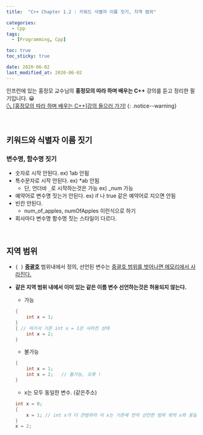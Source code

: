 ```yaml
---
title:  "C++ Chapter 1.2 : 키워드 식별자 이름 짓기, 지역 범위" 

categories:
  - Cpp
tags:
  - [Programming, Cpp]

toc: true
toc_sticky: true

date: 2020-06-02
last_modified_at: 2020-06-02
---
```


인프런에 있는 홍정모 교수님의 **홍정모의 따라 하며 배우는 C++** 강의를 듣고 정리한 필기입니다. 😀    
[🌜 [홍정모의 따라 하며 배우는 C++]강의 들으러 가기!](https://www.inflearn.com/course/following-c-plus)
{: .notice--warning}

<br>

## 키워드와 식별자 이름 짓기
### 변수명, 함수명 짓기

- 숫자로 시작 안된다. ex) 1ab 안됨
- 특수문자로 시작 안된다. ex) *ab 안됨
    - 단, 언더바 `_`로 시작하는것은 가능 ex) _num 가능
- 예약어로 변수명 짓는거 안된다. ex) if 나 true 같은 예약어로 지으면 안됨
- 빈칸 안된다.
    - num_of_apples, numOfApples 이런식으로 하기
- 회사마다 변수명 함수명 짓는 스타일이 다르다.

<br>

## 지역 범위
- `{ }` **<u>중괄호</u>** 범위내에서 정의, 선언된 변수는 <u>중괄호 범위를 벗어나면 메모리에서 사라진다.</u>
- **같은 지역 범위 내에서 이미 있는 같은 이름 변수 선언하는것은 허용되지 않는다.**  

    - 가능

    ```cpp
    {
    	int x = 1;
    }
    { // 여기서 기존 int x = 1은 사라진 상태
    	int x = 2;
    }
    ```

    - 불가능

    ```cpp
    {
    	int x = 1;
    	int x = 2;   // 불가능, 오류 ! 
    }
    ```

    - x는 모두 동일한 변수. (같은주소)

    ```cpp
    int x = 0;
    {
    	x = 1; // int x가 더 큰범위라 이 x는 기존에 먼저 선언한 범위 밖의 x와 동일하다. 
    }
    x = 2;
    ```